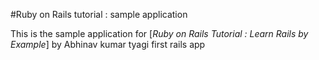 #Ruby on Rails tutorial : sample application

This is the sample application for 
[*Ruby on Rails Tutorial : Learn Rails by Example*]
by Abhinav kumar tyagi first rails app
